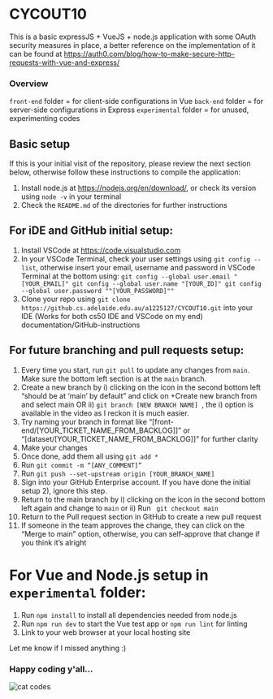 # CYCOUT10

This is a basic expressJS + VueJS + node.js application with some OAuth security measures in place, a better reference on the implementation of it can be found at https://auth0.com/blog/how-to-make-secure-http-requests-with-vue-and-express/

### Overview
`front-end` folder = for client-side configurations in Vue
`back-end` folder = for server-side configurations in Express
`experimental` folder = for unused, experimenting codes

## Basic setup
If this is your initial visit of the repository, please review the next section below, otherwise follow these instructions to compile the application: 
1.	Install node.js at https://nodejs.org/en/download/, or check its version using `node -v` in your terminal
2.  Check the `README.md` of the directories for further instructions

## For iDE and GitHub initial setup: 
1)	Install VSCode at https://code.visualstudio.com
2)	In your VSCode Terminal, check your user settings using `git config --list`, otherwise insert your email, username and password in VSCode Terminal at the bottom using: 
`git config --global user.email "[YOUR_EMAIL]"
git config --global user.name "[YOUR_ID]"
git config --global user.password ""[YOUR_PASSWORD]""`
3)	Clone your repo using `git clone https://github.cs.adelaide.edu.au/a1225127/CYCOUT10.git`  into your IDE (Works for both cs50 IDE and VSCode on my end)
documentation/GitHub-instructions

## For future branching and pull requests setup: 
1)	Every time you start, run `git pull` to update any changes from `main`. Make sure the bottom left section is at the `main` branch. 
2)	Create a new branch by i) clicking on the icon in the second bottom left “should be at ‘main’ by default” and click on +Create new branch from and select main OR ii) `git branch [NEW BRANCH NAME] `, the i) option is available in the video as I reckon it is much easier. 
3)	Try naming your branch in format like “[front-end/[YOUR_TICKET_NAME_FROM_BACKLOG]]” or “[dataset/[YOUR_TICKET_NAME_FROM_BACKLOG]]” for further clarity
4)	Make your changes
5)	Once done, add them all using `git add *`
6)	Run `git commit -m “[ANY_COMMENT]” `
7)	Run `git push --set-upstream origin [YOUR_BRANCH_NAME]`
8)	Sign into your GitHub Enterprise account. If you have done the initial setup 2), ignore this step. 
9)	Return to the main branch by i) clicking on the icon in the second bottom left again and change to `main` or ii) Run ` git checkout main`
10)	Return to the Pull request section in GitHub to create a new pull request
11)	If someone in the team approves the change, they can click on the “Merge to main” option, otherwise, you can self-approve that change if you think it’s alright

# For Vue and Node.js setup in `experimental` folder:
1)	Run `npm install` to install all dependencies needed from node.js
2)	Run `npm run dev` to start the Vue test app or `npm run lint` for linting
3)	Link to your web browser at your local hosting site

Let me know if I missed anything :) 

### Happy coding y'all…

![cat codes](https://c.tenor.com/y2JXkY1pXkwAAAAM/cat-computer.gif)